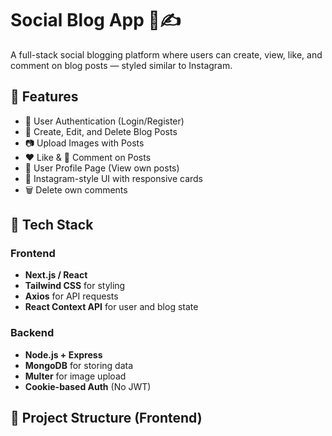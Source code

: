 # Social Blog App 📸✍️

A full-stack social blogging platform where users can create, view, like, and comment on blog posts — styled similar to Instagram.

## 🚀 Features

- 🔐 User Authentication (Login/Register)
- 📝 Create, Edit, and Delete Blog Posts
- 📷 Upload Images with Posts
- ❤️ Like & 💬 Comment on Posts
- 👤 User Profile Page (View own posts)
- 🎨 Instagram-style UI with responsive cards
- 🗑 Delete own comments

## 🧱 Tech Stack

### Frontend

- **Next.js / React**
- **Tailwind CSS** for styling
- **Axios** for API requests
- **React Context API** for user and blog state

### Backend

- **Node.js + Express**
- **MongoDB** for storing data
- **Multer** for image upload
- **Cookie-based Auth** (No JWT)

## 📂 Project Structure (Frontend)

```bash

